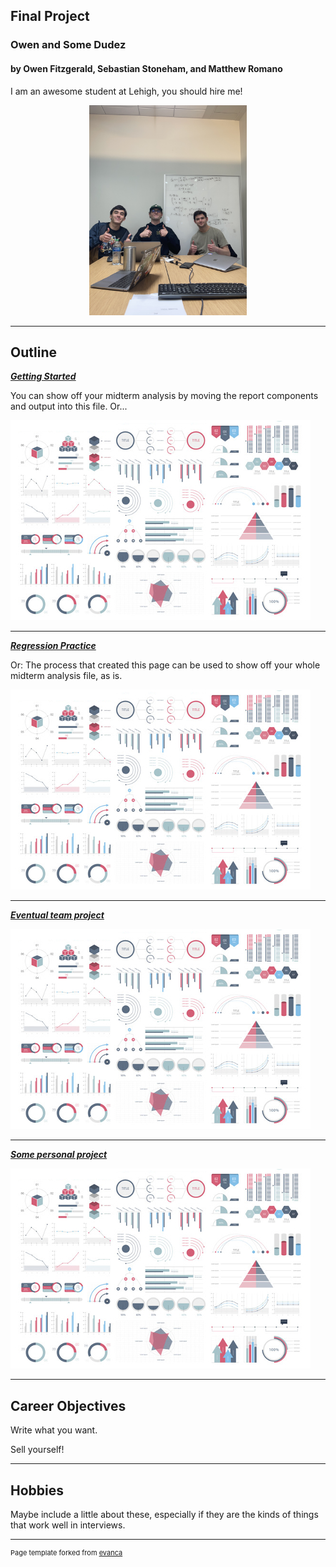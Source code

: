 ## Final Project

### Owen and Some Dudez

#### by Owen Fitzgerald, Sebastian Stoneham, and Matthew Romano
I am an awesome student at Lehigh, you should hire me!

<!-- Upload your own photo and change the path -->

<p style="text-align:center;">
  <img class="img-circle" src=images/IMG_3536.JPG width="50%">
</p>

---

## Outline

<!-- You can link to other websites, PDFs in this repo, and other pages in this repo -->

_**[Getting Started](GettingStarted)**_

You can show off your midterm analysis by moving the report components and output into this file. Or...

<img src="images/dummy_thumbnail.jpg?raw=true"/>

---

_**[Regression Practice](Regression_practice)**_

Or: The process that created this page can be used to show off your whole midterm analysis file, as is.

<img src="images/dummy_thumbnail.jpg?raw=true"/>

---

_**[Eventual team project](https://donbowen.github.io/teamproject/)**_

<img src="images/dummy_thumbnail.jpg?raw=true"/>

---

_**[Some personal project](/pdf/sample_presentation.pdf)**_

<img src="images/dummy_thumbnail.jpg?raw=true"/>

---

## Career Objectives

Write what you want. 

Sell yourself!

---

## Hobbies

Maybe include a little about these, especially if they are the kinds of things that work well in interviews.

---
<p style="font-size:11px">Page template forked from <a href="https://github.com/evanca/quick-portfolio">evanca</a></p>
<!-- Remove above link if you don't want to attibute -->
